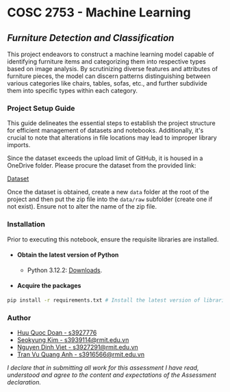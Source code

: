 # COSC 2753 - Machine Learning

## _Furniture Detection and Classification_

This project endeavors to construct a machine learning model capable of identifying furniture items and categorizing them into respective types based on image analysis. By scrutinizing diverse features and attributes of furniture pieces, the model can discern patterns distinguishing between various categories like chairs, tables, sofas, etc., and further subdivide them into specific types within each category.

### Project Setup Guide

This guide delineates the essential steps to establish the project structure for efficient management of datasets and notebooks. Additionally, it's crucial to note that alterations in file locations may lead to improper library imports.

Since the dataset exceeds the upload limit of GitHub, it is housed in a OneDrive folder. Please procure the dataset from the provided link:

[Dataset](https://rmiteduau-my.sharepoint.com/personal/bao_nguyenthien_rmit_edu_vn/_layouts/15/onedrive.aspx?id=%2Fpersonal%2Fbao_nguyenthien_rmit_edu_vn%2FDocuments%2FFurniture_Data%2Ezip&parent=%2Fpersonal%2Fbao_nguyenthien_rmit_edu_vn%2FDocuments&ga=1)

Once the dataset is obtained, create a new `data` folder at the root of the project and then put the zip file into the `data/raw` subfolder (create one if not exist). Ensure not to alter the name of the zip file.

### Installation

Prior to executing this notebook, ensure the requisite libraries are installed.

- #### **Obtain the latest version of Python**

  - Python 3.12.2: [Downloads](https://www.python.org/downloads/).

- #### **Acquire the packages**

```bash
pip install -r requirements.txt # Install the latest version of libraries
```

### Author

- [Huu Quoc Doan - s3927776](https://github.com/Mudoker)
- [Seokyung Kim - s3939114@rmit.edu.vn](https://github.com/Mudoker)
- [Nguyen Dinh Viet - s3927291@rmit.edu.vn](https://github.com/Mudoker)
- [Tran Vu Quang Anh - s3916566@rmit.edu.vn](https://github.com/Mudoker)

_I declare that in submitting all work for this assessment I have read, understood and agree to the content and expectations of the Assessment declaration._
